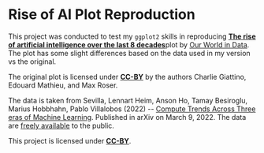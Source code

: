 # Rise of AI Plot Reproduction

This project was conducted to test my `ggplot2` skills in reproducing [**The rise of artificial intelligence over the last 8 decades**](https://ourworldindata.org/brief-history-of-ai)plot by [Our World in Data](https://ourworldindata.org/). The plot has some slight differences based on the data used in my version vs the original.

The original plot is licensed under [**CC-BY**](https://creativecommons.org/licenses/by/4.0/) by the authors Charlie Giattino, Edouard Mathieu, and Max Roser.

The data is taken from Sevilla, Lennart Heim, Anson Ho, Tamay Besiroglu, Marius Hobbhahn, Pablo Villalobos (2022) -- [Compute Trends Across Three eras of Machine Learning](https://arxiv.org/pdf/2202.05924.pdf). Published in arXiv on March 9, 2022. The data are [freely available](https://docs.google.com/spreadsheets/d/1AAIebjNsnJj_uKALHbXNfn3_YsT6sHXtCU0q7OIPuc4/edit#gid=0) to the public.

This project is licensed under [**CC-BY**](https://creativecommons.org/licenses/by/4.0/).
